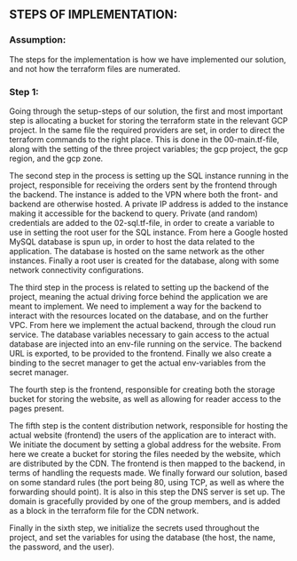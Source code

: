 ## STEPS OF IMPLEMENTATION:

### Assumption: 
The steps for the implementation is how we have implemented our solution, and not how the terraform files are numerated.

### Step 1:


Going through the setup-steps of our solution, the first and most important step is allocating a bucket for storing the terraform state in the relevant GCP project. In the same file the required providers are set, in order to direct the terraform commands to the right place. This is done in the 00-main.tf-file, along with the setting of the three project variables; the gcp project, the gcp region, and the gcp zone.

The second step in the process is setting up the SQL instance running in the project, responsible for receiving the orders sent by the frontend through the backend. The instance is added to the VPN where both the front- and backend are otherwise hosted. A private IP address is added to the instance making it accessible for the backend to query. Private (and random) credentials are added to the 02-sql.tf-file, in order to create a variable to use in setting the root user for the SQL instance. From here a Google hosted MySQL database is spun up, in order to host the data related to the application. The database is hosted on the same network as the other instances. Finally a root user is created for the database, along with some network connectivity configurations.

The third step in the process is related to setting up the backend of the project, meaning the actual driving force behind the application we are meant to implement. We need to implement a way for the backend to interact with the resources located on the database, and on the further VPC. From here we implement the actual backend, through the cloud run service. The database variables necessary to gain access to the actual database are injected into an env-file running on the service. The backend URL is exported, to be provided to the frontend. Finally we also create a binding to the secret manager to get the actual env-variables from the secret manager.

The fourth step is the frontend, responsible for creating both the storage bucket for storing the website, as well as allowing for reader access to the pages present.

The fifth step is the content distribution network, responsible for hosting the actual website (frontend) the users of the application are to interact with. We initiate the document by setting a global address for the website. From here we create a bucket for storing the files needed by the website, which are distributed by the CDN. The frontend is then mapped to the backend, in terms of handling the requests made. We finally forward our solution, based on some standard rules (the port being 80, using TCP, as well as where the forwarding should point). It is also in this step the DNS server is set up. The domain is gracefully provided by one of the group members, and is added as a block in the terraform file for the CDN network.

Finally in the sixth step, we initialize the secrets used throughout the project, and set the variables for using the database (the host, the name, the password, and the user).
